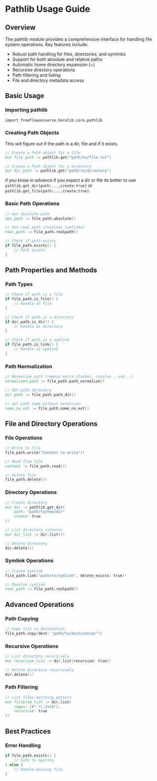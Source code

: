 # Pathlib Usage Guide

## Overview

The pathlib module provides a comprehensive interface for handling file system operations. Key features include:

- Robust path handling for files, directories, and symlinks
- Support for both absolute and relative paths
- Automatic home directory expansion (~)
- Recursive directory operations
- Path filtering and listing
- File and directory metadata access

## Basic Usage

### Importing pathlib
```v
import freeflowuniverse.herolib.core.pathlib
```

### Creating Path Objects

This will figure out if the path is a dir, file and if it exists.

```v
// Create a Path object for a file
mut file_path := pathlib.get("path/to/file.txt")

// Create a Path object for a directory
mut dir_path := pathlib.get("path/to/directory")
```

if you know in advance if you expect a dir or file its better to use `pathlib.get_dir(path:...,create:true)` or `pathlib.get_file(path:...,create:true)`.

### Basic Path Operations
```v
// Get absolute path
abs_path := file_path.absolute()

// Get real path (resolves symlinks)
real_path := file_path.realpath()

// Check if path exists
if file_path.exists() {
    // Path exists
}
```

## Path Properties and Methods

### Path Types
```v
// Check if path is a file
if file_path.is_file() {
    // Handle as file
}

// Check if path is a directory
if dir_path.is_dir() {
    // Handle as directory
}

// Check if path is a symlink
if file_path.is_link() {
    // Handle as symlink
}
```

### Path Normalization
```v
// Normalize path (remove extra slashes, resolve . and ..)
normalized_path := file_path.path_normalize()

// Get path directory
dir_path := file_path.path_dir()

// Get path name without extension
name_no_ext := file_path.name_no_ext()
```

## File and Directory Operations

### File Operations
```v
// Write to file
file_path.write("Content to write")!

// Read from file
content := file_path.read()!

// Delete file
file_path.delete()!
```

### Directory Operations
```v
// Create directory
mut dir := pathlib.get_dir(
    path: "path/to/new/dir"
    create: true
)!

// List directory contents
mut dir_list := dir.list()!

// Delete directory
dir.delete()!
```

### Symlink Operations
```v
// Create symlink
file_path.link("path/to/symlink", delete_exists: true)!

// Resolve symlink
real_path := file_path.realpath()
```

## Advanced Operations

### Path Copying
```v
// Copy file to destination
file_path.copy(dest: "path/to/destination")!
```

### Recursive Operations
```v
// List directory recursively
mut recursive_list := dir.list(recursive: true)!

// Delete directory recursively
dir.delete()!
```

### Path Filtering
```v
// List files matching pattern
mut filtered_list := dir.list(
    regex: [r".*\.txt$"],
    recursive: true
)!
```

## Best Practices

### Error Handling
```v
if file_path.exists() {
    // Safe to operate
} else {
    // Handle missing file
}
```

